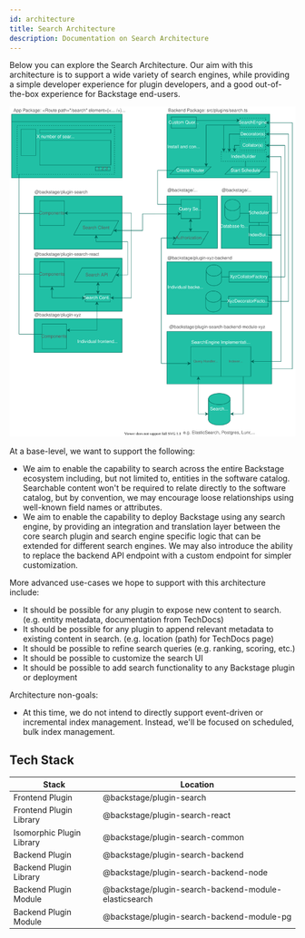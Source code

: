 ```yaml
---
id: architecture
title: Search Architecture
description: Documentation on Search Architecture
---
```


Below you can explore the Search Architecture. Our aim with this architecture is
to support a wide variety of search engines, while providing a simple developer
experience for plugin developers, and a good out-of-the-box experience for
Backstage end-users.

<img data-zoomable src="../../assets/search/architecture.drawio.svg" alt="Search Architecture" />

At a base-level, we want to support the following:

- We aim to enable the capability to search across the entire Backstage
  ecosystem including, but not limited to, entities in the software catalog.
  Searchable content won't be required to relate directly to the software
  catalog, but by convention, we may encourage loose relationships using
  well-known field names or attributes.
- We aim to enable the capability to deploy Backstage using any search engine,
  by providing an integration and translation layer between the core search
  plugin and search engine specific logic that can be extended for different
  search engines. We may also introduce the ability to replace the backend API
  endpoint with a custom endpoint for simpler customization.

More advanced use-cases we hope to support with this architecture include:

- It should be possible for any plugin to expose new content to search. (e.g.
  entity metadata, documentation from TechDocs)
- It should be possible for any plugin to append relevant metadata to existing
  content in search. (e.g. location (path) for TechDocs page)
- It should be possible to refine search queries (e.g. ranking, scoring, etc.)
- It should be possible to customize the search UI
- It should be possible to add search functionality to any Backstage plugin or
  deployment

Architecture non-goals:

- At this time, we do not intend to directly support event-driven or incremental
  index management. Instead, we'll be focused on scheduled, bulk index
  management.

## Tech Stack

| Stack                     | Location                                              |
| ------------------------- | ----------------------------------------------------- |
| Frontend Plugin           | @backstage/plugin-search                              |
| Frontend Plugin Library   | @backstage/plugin-search-react                        |
| Isomorphic Plugin Library | @backstage/plugin-search-common                       |
| Backend Plugin            | @backstage/plugin-search-backend                      |
| Backend Plugin Library    | @backstage/plugin-search-backend-node                 |
| Backend Plugin Module     | @backstage/plugin-search-backend-module-elasticsearch |
| Backend Plugin Module     | @backstage/plugin-search-backend-module-pg            |
